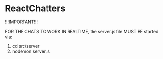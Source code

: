 # ReactChatters

!!!IMPORTANT!!!

FOR THE CHATS TO WORK IN REALTIME, the server.js file MUST BE started via:

1. cd src/server
2. nodemon server.js
